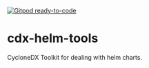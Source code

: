 [![Gitpod ready-to-code](https://img.shields.io/badge/Gitpod-ready--to--code-blue?logo=gitpod)](https://gitpod.io/#https://github.com/nil-labs/cdx-helm-tools)

# cdx-helm-tools
CycloneDX Toolkit for dealing with helm charts.
